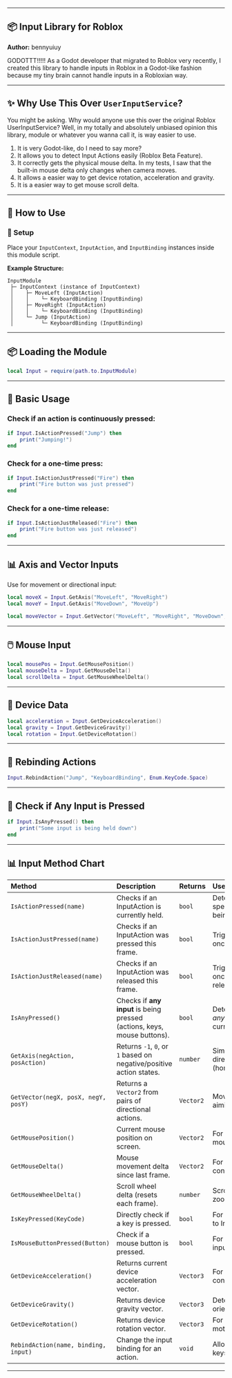 
---

## 📦 Input Library for Roblox

**Author:** bennyuiuy

GODOTTT!!!!! As a Godot developer that migrated to Roblox very recently, I created this library to handle inputs in Roblox in a Godot-like fashion because my tiny brain cannot handle inputs in a Robloxian way.

---

## ✨ Why Use This Over `UserInputService`?

You might be asking. Why would anyone use this over the original Roblox UserInputService?
Well, in my totally and absolutely unbiased opinion this library, module or whatever you wanna call it, is way easier to use.
1. It is very Godot-like, do I need to say more?
2. It allows you to detect Input Actions easily (Roblox Beta Feature).
3. It correctly gets the physical mouse delta. In my tests, I saw that the built-in mouse delta only changes when camera moves.
4. It allows a easier way to get device rotation, acceleration and gravity.
5. It is a easier way to get mouse scroll delta.

---

## 📖 How to Use

### 📂 Setup

Place your `InputContext`, `InputAction`, and `InputBinding` instances inside this module script.

**Example Structure:**

```
InputModule
 ├─ InputContext (instance of InputContext)
 │    ├─ MoveLeft (InputAction)
 │    │    └─ KeyboardBinding (InputBinding)
 │    ├─ MoveRight (InputAction)
 │    │    └─ KeyboardBinding (InputBinding)
 │    └─ Jump (InputAction)
 │         └─ KeyboardBinding (InputBinding)
```

---

## 📦 Loading the Module

```lua
local Input = require(path.to.InputModule)
```

---

## 🔨 Basic Usage

### Check if an action is continuously pressed:

```lua
if Input.IsActionPressed("Jump") then
	print("Jumping!")
end
```

### Check for a one-time press:

```lua
if Input.IsActionJustPressed("Fire") then
	print("Fire button was just pressed")
end
```

### Check for a one-time release:

```lua
if Input.IsActionJustReleased("Fire") then
	print("Fire button was just released")
end
```

---

## 📊 Axis and Vector Inputs

Use for movement or directional input:

```lua
local moveX = Input.GetAxis("MoveLeft", "MoveRight")
local moveY = Input.GetAxis("MoveDown", "MoveUp")

local moveVector = Input.GetVector("MoveLeft", "MoveRight", "MoveDown", "MoveUp")
```

---

## 🖱️ Mouse Input

```lua
local mousePos = Input.GetMousePosition()
local mouseDelta = Input.GetMouseDelta()
local scrollDelta = Input.GetMouseWheelDelta()
```

---

## 📱 Device Data

```lua
local acceleration = Input.GetDeviceAcceleration()
local gravity = Input.GetDeviceGravity()
local rotation = Input.GetDeviceRotation()
```

---

## 🔄 Rebinding Actions

```lua
Input.RebindAction("Jump", "KeyboardBinding", Enum.KeyCode.Space)
```

---

## 📡 Check if Any Input is Pressed

```lua
if Input.IsAnyPressed() then
	print("Some input is being held down")
end
```

---

## 📊 Input Method Chart

| Method                               | Description                                                              | Returns   | Use Case                                            |
| :----------------------------------- | :----------------------------------------------------------------------- | :-------- | :-------------------------------------------------- |
| `IsActionPressed(name)`              | Checks if an InputAction is currently held.                              | `bool`    | Detecting if a specific action is being held.       |
| `IsActionJustPressed(name)`          | Checks if an InputAction was pressed this frame.                         | `bool`    | Trigger something once when pressed.                |
| `IsActionJustReleased(name)`         | Checks if an InputAction was released this frame.                        | `bool`    | Trigger something once when released.               |
| `IsAnyPressed()`                     | Checks if **any input** is being pressed (actions, keys, mouse buttons). | `bool`    | Detect when *anything* is currently pressed.        |
| `GetAxis(negAction, posAction)`      | Returns `-1`, `0`, or `1` based on negative/positive action states.      | `number`  | Simplified directional input (horizontal/vertical). |
| `GetVector(negX, posX, negY, posY)`  | Returns a `Vector2` from pairs of directional actions.                   | `Vector2` | Movement or aiming input.                           |
| `GetMousePosition()`                 | Current mouse position on screen.                                        | `Vector2` | For UIs or custom mouse systems.                    |
| `GetMouseDelta()`                    | Mouse movement delta since last frame.                                   | `Vector2` | For look or aim control.                            |
| `GetMouseWheelDelta()`               | Scroll wheel delta (resets each frame).                                  | `number`  | Scroll actions or zoom systems.                     |
| `IsKeyPressed(KeyCode)`              | Directly check if a key is pressed.                                      | `bool`    | For inputs not tied to InputActions.                |
| `IsMouseButtonPressed(Button)`       | Check if a mouse button is pressed.                                      | `bool`    | For direct mouse input checks.                      |
| `GetDeviceAcceleration()`            | Returns current device acceleration vector.                              | `Vector3` | For mobile tilting controls.                        |
| `GetDeviceGravity()`                 | Returns device gravity vector.                                           | `Vector3` | Detect device orientation.                          |
| `GetDeviceRotation()`                | Returns device rotation vector.                                          | `Vector3` | For advanced motion control.                        |
| `RebindAction(name, binding, input)` | Change the input binding for an action.                                  | `void`    | Allow rebinding keys in your game.                  |

---